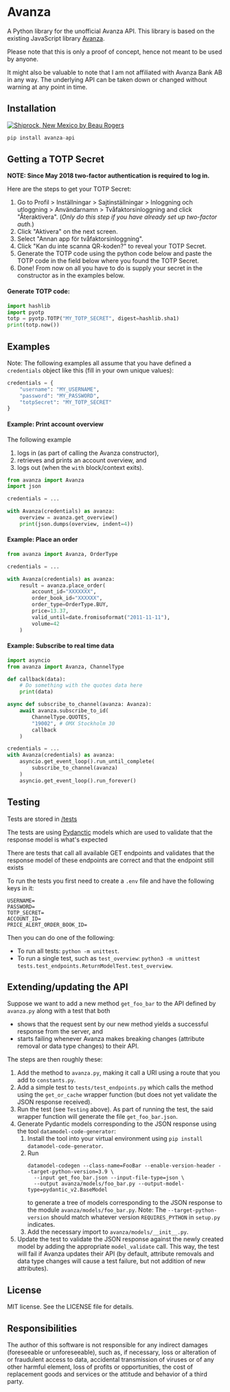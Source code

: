 # Avanza

A Python library for the unofficial Avanza API. This library is based on the existing JavaScript library [Avanza](https://github.com/fhqvst/avanza).

Please note that this is only a proof of concept, hence not meant to be used by anyone.

It might also be valuable to note that I am not affiliated with Avanza Bank AB in any way. The underlying API can be taken down or changed without warning at any point in time.

## Installation

[![](https://img.shields.io/pypi/v/avanza-api?style=flat-square&logo=pypi "Shiprock, New Mexico by Beau Rogers")](https://pypi.org/project/avanza-api/)

```python
pip install avanza-api
```

## Getting a TOTP Secret

**NOTE: Since May 2018 two-factor authentication is required to log in.**

Here are the steps to get your TOTP Secret:

1. Go to Profil > Inställningar > Sajtinställningar > Inloggning och utloggning > Användarnamn > Tvåfaktorsinloggning and click "Återaktivera". (_Only do this step if you have already set up two-factor auth._)
1. Click "Aktivera" on the next screen.
1. Select "Annan app för tvåfaktorsinloggning".
1. Click "Kan du inte scanna QR-koden?" to reveal your TOTP Secret.
1. Generate the TOTP code using the python code below and paste the TOTP code in the field below where you found the TOTP Secret.
1. Done! From now on all you have to do is supply your secret in the constructor as in the examples below.

#### Generate TOTP code:

```Python
import hashlib
import pyotp
totp = pyotp.TOTP("MY_TOTP_SECRET", digest=hashlib.sha1)
print(totp.now())
```

## Examples

Note: The following examples all assume that you have defined a `credentials` object
like this (fill in your own unique values):

```python
credentials = {
    "username": "MY_USERNAME",
    "password": "MY_PASSWORD",
    "totpSecret": "MY_TOTP_SECRET"
}
```

#### Example: Print account overview

The following example
1. logs in (as part of calling the Avanza constructor),
1. retrieves and prints an account overview, and
1. logs out (when the `with` block/context exits).

```python
from avanza import Avanza
import json

credentials = ...

with Avanza(credentials) as avanza:
    overview = avanza.get_overview()
    print(json.dumps(overview, indent=4))
```

#### Example: Place an order

```python
from avanza import Avanza, OrderType

credentials = ...

with Avanza(credentials) as avanza:
    result = avanza.place_order(
        account_id="XXXXXXX",
        order_book_id="XXXXXX",
        order_type=OrderType.BUY,
        price=13.37,
        valid_until=date.fromisoformat("2011-11-11"),
        volume=42
    )
```

#### Example: Subscribe to real time data

```python
import asyncio
from avanza import Avanza, ChannelType

def callback(data):
    # Do something with the quotes data here
    print(data)

async def subscribe_to_channel(avanza: Avanza):
    await avanza.subscribe_to_id(
        ChannelType.QUOTES,
        "19002", # OMX Stockholm 30
        callback
    )

credentials = ...
with Avanza(credentials) as avanza:
    asyncio.get_event_loop().run_until_complete(
        subscribe_to_channel(avanza)
    )
    asyncio.get_event_loop().run_forever()
```

## Testing

Tests are stored in [/tests](https://github.com/Qluxzz/avanza/tree/master/tests)

The tests are using [Pydanctic](https://github.com/pydantic/pydantic) models which are used to validate that the response model is what's expected

There are tests that call all available GET endpoints and validates that the response model of these endpoints are correct and that the endpoint still exists

To run the tests you first need to create a `.env` file and have the following keys in it:

```
USERNAME=
PASSWORD=
TOTP_SECRET=
ACCOUNT_ID=
PRICE_ALERT_ORDER_BOOK_ID=
```

Then you can do one of the following:
- To run all tests: `python -m unittest`.
- To run a single test, such as `test_overview`: `python3 -m unittest tests.test_endpoints.ReturnModelTest.test_overview`.

## Extending/updating the API

Suppose we want to add a new method `get_foo_bar` to the API defined by `avanza.py` along with a test that both
- shows that the request sent by our new method yields a successful response from the server, and
- starts failing whenever Avanza makes breaking changes (attribute removal or data type changes) to their API.

The steps are then roughly these:

1. Add the method to `avanza.py`, making it call a URI using a route that you add to `constants.py`.
1. Add a simple test to `tests/test_endpoints.py` which calls the method using the `get_or_cache`
   wrapper function (but does not yet validate the JSON response received).
1. Run the test (see `Testing` above). As part of running the test, the said wrapper function will generate the file `get_foo_bar.json`.
1. Generate Pydantic models corresponding to the JSON response using the tool `datamodel-code-generator`:
   1. Install the tool into your virtual environment using `pip install datamodel-code-generator`.
   1. Run
      ```
      datamodel-codegen --class-name=FooBar --enable-version-header --target-python-version=3.9 \
        --input get_foo_bar.json --input-file-type=json \
        --output avanza/models/foo_bar.py --output-model-type=pydantic_v2.BaseModel
      ```
      to generate a tree of models corresponding to the JSON response to the module
      `avanza/models/foo_bar.py`. Note: The `--target-python-version` should match whatever
      version `REQUIRES_PYTHON` in `setup.py` indicates.
   1. Add the necessary import to `avanza/models/__init__.py`.
1. Update the test to validate the JSON response against the newly created model by adding the
   appropriate `model_validate` call. This way, the test will fail if Avanza updates their API (by default,
   attribute removals and data type changes will cause a test failure, but not addition of new attributes).

## License

MIT license. See the LICENSE file for details.

## Responsibilities

The author of this software is not responsible for any indirect damages (foreseeable or unforeseeable), such as, if necessary, loss or alteration of or fraudulent access to data, accidental transmission of viruses or of any other harmful element, loss of profits or opportunities, the cost of replacement goods and services or the attitude and behavior of a third party.
